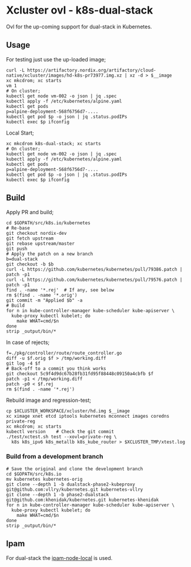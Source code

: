 # Xcluster ovl - k8s-dual-stack

Ovl for the up-coming support for dual-stack in Kubernetes.

## Usage

For testing just use the up-loaded image;
```
curl -L https://artifactory.nordix.org/artifactory/cloud-native/xcluster/images/hd-k8s-pr73977.img.xz | xz -d > $__image
xc mkcdrom; xc starts
vm 1
# On cluster;
kubectl get node vm-002 -o json | jq .spec
kubectl apply -f /etc/kubernetes/alpine.yaml
kubectl get pods
p=alpine-deployment-568f6756d7-....
kubectl get pod $p -o json | jq .status.podIPs
kubectl exec $p ifconfig
```

Local Start;
```
xc mkcdrom k8s-dual-stack; xc starts
# On cluster;
kubectl get node vm-002 -o json | jq .spec
kubectl apply -f /etc/kubernetes/alpine.yaml
kubectl get pods
p=alpine-deployment-568f6756d7-....
kubectl get pod $p -o json | jq .status.podIPs
kubectl exec $p ifconfig
```

## Build

Apply PR and build;
```
cd $GOPATH/src/k8s.io/kubernetes
# Re-base
git checkout nordix-dev
git fetch upstream
git rebase upstream/master
git push
# Apply the patch on a new branch
b=dual-stack
git checkout -b $b
curl -L https://github.com/kubernetes/kubernetes/pull/79386.patch | patch -p1
curl -L https://github.com/kubernetes/kubernetes/pull/79576.patch | patch -p1
find . -name '*.rej'  # If any, see below
rm $(find . -name '*.orig')
git commit -m "Applied $b" -a
# Build
for n in kube-controller-manager kube-scheduler kube-apiserver \
  kube-proxy kubectl kubelet; do
    make WHAT=cmd/$n
done
strip _output/bin/*
```

In case of rejects;
```
f=./pkg/controller/route/route_controller.go
diff -u $f.orig $f > /tmp/working.diff
git log -4 $f
# Back-off to a commit you think works
git checkout 5c9f4d9dc67b28fb31fd95f88448c09150a4cbfb $f
patch -p1 < /tmp/working.diff
patch -p0 < $f.rej
rm $(find . -name '*.rej')
```

Rebuild image and regression-test;
```
cp $XCLUSTER_WORKSPACE/xcluster/hd.img $__image
xc ximage xnet etcd iptools kubernetes mconnect images coredns private-reg
xc mkcdrom; xc starts
kubectl version    # Check the git commit
./test/xctest.sh test --xovl=private-reg \
  k8s k8s_ipv6 k8s_metallb k8s_kube_router > $XCLUSTER_TMP/xtest.log
```

### Build from a development branch

```
# Save the original and clone the development branch
cd $GOPATH/src/k8s.io
mv kubernetes kubernetes-orig
git clone --depth 1 -b dualstack-phase2-kubeproxy git@github.com:vllry/kubernetes.git kubernetes-vllry
git clone --depth 1 -b phase2-dualstack git@github.com:khenidak/kubernetes.git kubernetes-khenidak
for n in kube-controller-manager kube-scheduler kube-apiserver \
  kube-proxy kubectl kubelet; do
    make WHAT=cmd/$n
done
strip _output/bin/*
```


## Ipam

For dual-stack the
[ipam-node-local](https://github.com/Nordix/ipam-node-local) is used.

